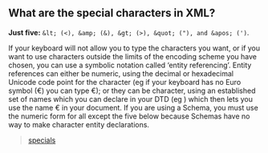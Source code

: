 ## What are the special characters in XML?

**Just five:** `&lt; (<), &amp; (&), &gt; (>), &quot; ("), and &apos; (')`.

If your keyboard will not allow you to type the characters you want, or if you want to use characters outside the limits of the encoding scheme you have chosen, you can use a symbolic notation called ‘entity referencing’. Entity references can either be numeric, using the decimal or hexadecimal Unicode code point for the character (eg if your keyboard has no Euro symbol (€) you can type &#8364;); or they can be character, using an established set of names which you can declare in your DTD (eg <!ENTITY euro "&#8364;">) which then lets you use the name &euro; in your document. If you are using a Schema, you must use the numeric form for all except the five below because Schemas have no way to make character entity declarations.

> [specials](http://xml.silmaril.ie/specials.html)
